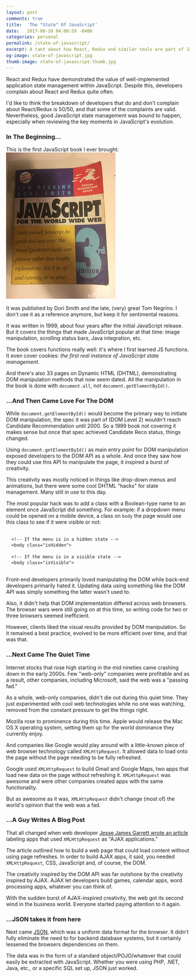 ```yaml
---
layout: post
comments: true
title:  'The "State" Of JavaScript'
date:   2017-08-20 04:00:59 -0400
categories: personal
permalink: /state-of-javascript/
excerpt: A rant about how React, Redux and similar tools are part of JavaScript's natural progression to a complete application language.
og-image: state-of-javascript.jpg
thumb-image: state-of-javascript-thumb.jpg
---
```

React and Redux have demonstrated the value of well-implemented application state management within JavaScript. Despite this, developers complain about React and Redux quite often.

I'd like to think the breakdown of developers that do and don't complain about React/Redux is 50/50, and that some of the complaints are valid. Nevertheless, good JavaScript state management was bound to happen, especially when reviewing the key moments in JavaScript's evolution.

<h3>In The Beginning...</h3>
This is the first JavaScript book I ever brought:

<img src="/img/js-book.jpg" class="post__image" />

It was published by Dori Smith and the late, (very) great Tom Negrino. I don't use it as a reference anymore, but keep it for sentimental reasons.

It was written in 1999, about four years after the initial JavaScript release. But it covers the things that made JavaScript popular at that time: image manipulation, scrolling status bars, Java integration, etc.

The book covers functions really well: it's where I first learned JS functions. It even cover cookies: <em>the first real instance of JavaScript state management.</em>

And there's also 33 pages on Dynamic HTML (DHTML), demonstrating DOM manipulation methods that now seem dated. All the manipulation in the book is done with <code>document.all</code>, not <code>document.getElementById()</code>.

<h3>...And Then Came Love For The DOM</h3>
While <code>document.getElementById()</code> would become the primary way to initiate DOM manipulation, the spec it was part of (DOM Level 2) wouldn't reach Candidate Recommendation until 2000. So a 1999 book <em>not</em> covering it makes sense but once that spec achieved Candidate Reco status, things changed.

Using <code>document.getElementById()</code> as main entry point for DOM manipulation exposed developers to the DOM API as a whole. And once they saw how they could use this API to manipulate the page, it inspired a burst of creativity.

This creativity was mostly noticed in things like drop-down menus and animations, but there were some cool DHTML "hacks" for state management. Many still in use to this day.

The most popular hack was to add a class with a Boolean-type name to an element once JavaScript did something. For example: if a dropdown menu could be opened on a mobile device, a class on <code>body</code> the page would use this class to see if it were visible or not:

<pre class=" language-markup">
  <code class=" language-markup">
  &lt;!-- If the menu is in a hidden state --&gt;
  &lt;body class="isHidden"&gt;

  &lt;!-- If the menu is in a visible state --&gt;
  &lt;body class="isVisible"&gt;
  </code>
</pre>

Front-end developers primarily loved manipulating the DOM while back-end developers primarily hated it. Updating data using something like the DOM API was simply something the latter wasn't used to.

Also, it didn't help that DOM implementation differed across web browsers. The browser wars were still going on at this time, so writing code for two or three browsers seemed inefficient.

However, clients liked the visual results provided by DOM manipulation. So it remained a best practice, evolved to be more efficient over time, and that was that.

<h3>...Next Came The Quiet Time</h3>
Internet stocks that rose high starting in the mid nineties came crashing down in the early 2000s. Few "web-only" companies were profitable and as a result, other companies, including Microsoft, said the web was a "passing fad."

As a whole, web-only companies, didn't die out during this quiet time. They just experimented with cool web technologies while no one was watching, removed from the constant pressure to get the things right.

Mozilla rose to prominence during this time. Apple would release the Mac OS X operating system, setting them up for the world dominance they currently enjoy.

And companies like Google would play around with a little-known piece of web browser technology called <code>XMLHttpRequest</code>. It allowed data to load onto the page without the page needing to be fully refreshed.

Google used <code>XMLHttpRequest</code> to build Gmail and Google Maps, two apps that load new data on the page without refreshing it. <code>XMLHttpRequest</code> was awesome and were other companies created apps with the same functionality.

But as awesome as it was, <code>XMLHttpRequest</code> didn't change (most of) the world's opinion that the web was a fad.

<h3>...A Guy Writes A Blog Post</h3>
That all changed when web developer <a href="http://adaptivepath.org/ideas/ajax-new-approach-web-applications/">Jesse James Garrett wrote an article</a> labeling apps that used <code>XMLHttpRequest</code> as "AJAX applications."

The article outlined how to build a web page that could load content without using page refreshes. In order to build AJAX apps, it said, you needed <code>XMLHttpRequest</code>, CSS, JavaScript and, of course, the DOM.

The creativity inspired by the DOM API was far outshone by the creativity inspired by AJAX. AJAX let developers build games, calendar apps, word processing apps, whatever you can think of.

With the sudden burst of AJAX-inspired creativity, the web got its second wind in the business world. Everyone started paying attention to it again.

<h3>...JSON takes it from here</h3>
Next came <a href="http://www.json.org/">JSON</a>, which was a uniform data format for the browser. It didn't fully eliminate the need to for backend database systems, but it certainly lessened the browsers dependencies on them.

The data was in the form of a standard object/POJO/whatever that could easily be extracted with JavaScript. Whether you were using PHP, .NET, Java, etc., or a specific SQL set up, JSON just worked.